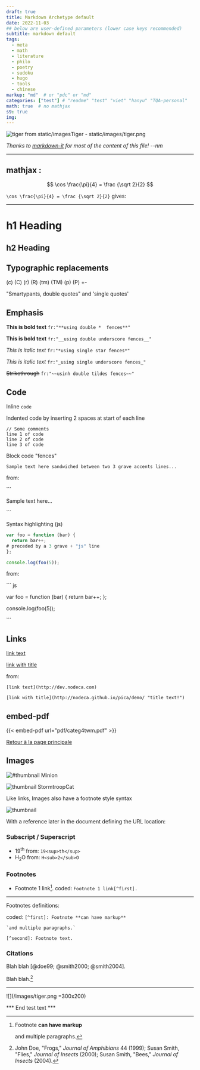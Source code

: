 ```yaml
---
draft: true
title: Markdown Archetype default
date: 2022-11-03
## below are user-defined parameters (lower case keys recommended)
subtitle: markdown default
tags:
  - meta
  - math
  - literature
  - philo
  - poetry
  - sudoku
  - hugo
  - tools
  - chinese
markup: "md"  # or "pdc" or "md"
categories: ["test"] # "readme" "test" "viet" "hanyu" "TQA-personal"
math: true  # no mathjax 
s9: true
img: 
---
```


![tiger from static/images](/images/tiger.png)Tiger - static/images/tiger.png

*Thanks to [markdown-it](https://github.com/markdown-it/markdown-it)
for most of the content of this file! --nm*

___
## mathjax :

$$ \cos \frac{\pi}{4} = \frac {\sqrt 2}{2} $$

`\cos \frac{\pi}{4} = \frac {\sqrt 2}{2}`  gives:

___

# h1 Heading
## h2 Heading

## Typographic replacements

(c) (C) (r) (R) (tm) (TM) (p) (P) +-

"Smartypants, double quotes" and 'single quotes'

## Emphasis

**This is bold text** `fr:"**using double *  fences**"`

__This is bold text__ `fr:"__using double underscore fences__"`

*This is italic text* `fr:"*using single star fences*"`

_This is italic text_ `fr:"_using single underscore fences_"`

~~Strikethrough~~ 
`fr:"~~usinh double tildes fences~~"`




## Code

Inline `code`

Indented code by inserting 2 spaces at start of each line

    // Some comments
    line 1 of code
    line 2 of code
    line 3 of code


Block code "fences"

```
Sample text here sandwiched between two 3 grave accents lines...
```

from:

\```

Sample text here...

\```

Syntax highlighting (js)

``` js
var foo = function (bar) {
  return bar++;
# preceded by a 3 grave + "js" line
};

console.log(foo(5));
```

from:

\``` js

var foo = function (bar) {
  return bar++;
};

console.log(foo(5));

\```



## Links

[link text](http://dev.nodeca.com)

[link with title](http://nodeca.github.io/pica/demo/ "title text!")

from:

`[link text](http://dev.nodeca.com)`

`[link with title](http://nodeca.github.io/pica/demo/ "title text!")`

## embed-pdf
{{< embed-pdf url="pdf/categ4twm.pdf" >}}

[Retour à la page principale](../page-pple/ "Retour")

## Images

![#thumbnail](https://octodex.github.com/images/minion.png "#bordered") Minion


![thumbnail](https://octodex.github.com/images/stormtroopocat.jpg ) StormtroopCat


Like links, Images also have a footnote style syntax

![thumbnail][id]

With a reference later in the document defining the URL location:

[id]: https://octodex.github.com/images/dojocat.jpg



### Subscript / Superscript

- 19<sup>th</sup> from: `19<sup>th</sup>`
- H<sub>2</sub>O  from: `H<sub>2</sub>O`



### Footnotes

- Footnote 1 link[^first]. coded: `Footnote 1 link[^first].`

___
Footnotes definitions:
[^first]: Footnote **can have markup**

    and multiple paragraphs.

[^second]: Footnote text.

coded:
`[^first]: Footnote **can have markup**`

    `and multiple paragraphs.`

`[^second]: Footnote text.`

### Citations

Blah blah [@doe99; @smith2000; @smith2004].

Blah blah.[^cita]

[^cita]:  John Doe, "Frogs," *Journal of Amphibians* 44 (1999);
Susan Smith, "Flies," *Journal of Insects* (2000);
Susan Smith, "Bees," *Journal of Insects* (2004).
___

![](/images/tiger.png =300x200)

*** End test text ***